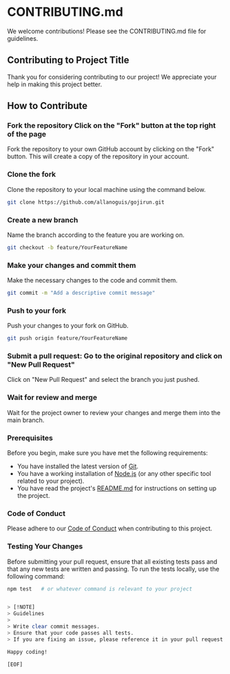 # CONTRIBUTING.md

We welcome contributions! Please see the CONTRIBUTING.md file for guidelines.

## Contributing to Project Title

Thank you for considering contributing to our project! We appreciate your help in making this project better.

## How to Contribute

### **Fork the repository** Click on the "Fork" button at the top right of the page

Fork the repository to your own GitHub account by clicking on the "Fork" button. This will create a copy of the repository in your account.

### **Clone the  fork**

Clone the repository to your local machine using the command below.

```bash
git clone https://github.com/allanoguis/gojirun.git
```

### **Create a new branch**

Name the branch according to the feature you are working on.

```bash
git checkout -b feature/YourFeatureName
```

### **Make your changes and commit them**

Make the necessary changes to the code and commit them.

```bash
git commit -m "Add a descriptive commit message"
```

### **Push to your fork**

Push your changes to your fork on GitHub.

```bash
git push origin feature/YourFeatureName
```

### **Submit a pull request: Go to the original repository and click on "New Pull Request"**

Click on "New Pull Request" and select the branch you just pushed.

### **Wait for review and merge**

Wait for the project owner to review your changes and merge them into the main branch.

### **Prerequisites**

Before you begin, make sure you have met the following requirements:
- You have installed the latest version of [Git](https://git-scm.com/).
- You have a working installation of [Node.js](https://nodejs.org/) (or any other specific tool related to your project).
- You have read the project's [README.md](./README.md) for instructions on setting up the project.

### **Code of Conduct**

Please adhere to our [Code of Conduct](./CODE_OF_CONDUCT.md) when contributing to this project.

### **Testing Your Changes**

Before submitting your pull request, ensure that all existing tests pass and that any new tests are written and passing.
To run the tests locally, use the following command:

```bash
npm test   # or whatever command is relevant to your project


> [!NOTE]
> Guidelines
>
> Write clear commit messages.
> Ensure that your code passes all tests.
> If you are fixing an issue, please reference it in your pull request.

Happy coding!

[EOF]

